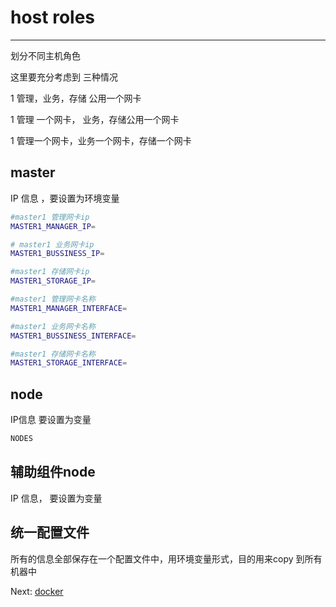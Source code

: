 # host roles

---

划分不同主机角色

这里要充分考虑到 三种情况

1  管理，业务，存储 公用一个网卡

1 管理 一个网卡， 业务，存储公用一个网卡

1 管理一个网卡，业务一个网卡，存储一个网卡

## master

IP 信息 ，要设置为环境变量

```bash
#master1 管理网卡ip
MASTER1_MANAGER_IP=

# master1 业务网卡ip
MASTER1_BUSSINESS_IP=

#master1 存储网卡ip
MASTER1_STORAGE_IP=

#master1 管理网卡名称
MASTER1_MANAGER_INTERFACE=

#master1 业务网卡名称
MASTER1_BUSSINESS_INTERFACE=

#master1 存储网卡名称
MASTER1_STORAGE_INTERFACE=
```

## node

IP信息 要设置为变量

```bash
NODES
```

## 辅助组件node

IP 信息， 要设置为变量

## 统一配置文件

所有的信息全部保存在一个配置文件中，用环境变量形式，目的用来copy 到所有机器中



Next:  [docker](/docker.md)

